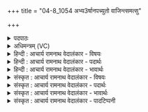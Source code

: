 +++
title = "04-8_1054 अभ्य3र्षानपच्युतो वाजिन्त्समत्सु"

+++
<details><summary>पदपाठः</summary>

अ꣣भि꣢। अ꣣र्ष। अ꣡न꣢꣯पच्युतः। अ꣢न्। अ꣣पच्युतः। वा꣡जि꣢꣯न्। स꣣म꣡त्सु꣢। स꣣। म꣡त्सु꣢꣯। सा꣣सहिः꣢। अ꣡थ꣢꣯। नः꣣। व꣡स्य꣢꣯सः। कृ꣣धि। १०५४।
</details>

<details><summary>अधिमन्त्रम् (VC)</summary>

- पवमानः सोमः
- हिरण्यस्तूप आङ्गिरसः
- गायत्री
- षड्जः
</details>

<details><summary>हिन्दी : आचार्य रामनाथ वेदालंकार - विषयः</summary>

अगले मन्त्र में पुनः वही विषय है।
</details>

<details><summary>हिन्दी : आचार्य रामनाथ वेदालंकार - पदार्थः</summary>

पदार्थान्वय -  हे (वाजिन्) बलवान् सोम अर्थात् वीर परमात्मन् वा राजन् ! (अनपच्युतः) विचलित न होनेवाले, (समत्सु सासहिः) देवासुरसंग्रामों में शत्रुओं का पराजय करनेवाले आप (अभ्यर्ष) क्रियाशील होवो। (अथ) और इस प्रकार (नः) हमें (वस्यसः) अतिशय ऐश्वर्यवान् (कृधि) करो ॥८॥
</details>

<details><summary>हिन्दी : आचार्य रामनाथ वेदालंकार - भावार्थः</summary>

भावार्थ -  परमात्मा की उपासना करके और राजा को उद्बोधन देकर सब आन्तरिक और बाह्य शत्रुओं का उच्छेद करके लोग विजयी,ऐश्वर्यवान् तथा सुखी होवें ॥८॥
</details>

<details><summary>संस्कृत : आचार्य रामनाथ वेदालंकार - विषयः</summary>

अथ पुनरपि तमेव विषयमाह।
</details>

<details><summary>संस्कृत : आचार्य रामनाथ वेदालंकार - पदार्थः</summary>

पदार्थान्वय -  हे (वाजिन्) बलवन् वीर परमात्मन् राजन् वा ! (अनपच्युतः) अप्रतिस्खलितः,अविचलितः, (समत्सु सासहिः) देवासुरसंग्रामेषु शत्रूणां पराजेता त्वम् (अभ्यर्ष) क्रियाशीलो भव। (अथ) एवं च (नः) अस्मान्(वस्यसः)अतिशयेन वसुमतः (कृधि) कुरु ॥८॥
</details>

<details><summary>संस्कृत : आचार्य रामनाथ वेदालंकार - भावार्थः</summary>

भावार्थ -  परमात्मानमुपास्य राजानं चोद्बोध्य सर्वानान्तरान् बाह्यांश्च सपत्नानुच्छिद्य जना विजयिनो वसुमन्तः सुखिनश्च भवन्तु ॥८॥
</details>

<details><summary>संस्कृत : आचार्य रामनाथ वेदालंकार - पादटिप्पनी</summary>

टिप्पनी -   १. ऋ० ९।४।८,‘र॒यिं स॒मत्सु॑ सास॒हिः’ इति द्वितीयः पादः।
</details>